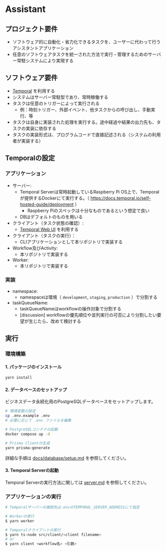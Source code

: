 # Assistant

## プロジェクト要件

- ソフトウェア的に自動化・省力化できるタスクを、ユーザーに代わって行うアシスタントアプリケーション
- 任意のソフトウェアタスクを統一された方法で実行・管理するためのサーバー常駐システムにより実現する

## ソフトウェア要件

- [Temporal](https://temporal.io) を利用する
- システムはサーバー常駐型であり、常時稼働する
- タスクは任意のトリガーによって実行される
  - 例：時刻トリガー、外部イベント、他タスクからの呼び出し、手動実行、等
- タスクは自身に実装された処理を実行する。途中経過や結果の出力先も、タスクの実装に依存する
- タスクの実装形式は、プログラムコードで直接記述される（システムの利用者が実装する）

## Temporalの設定

### アプリケーション

- サーバー:
  - Temporal Serverは常時起動しているRaspberry Pi OS上で、Temporalが提供するDockerにて実行する。（ https://docs.temporal.io/self-hosted-guide/deployment ）
    - Raspberry Piのスペックは十分なものであるという想定で良い
  - DBはデフォルトのものを用いる
- クライアント（タスク状態の確認）:
  - [Temporal Web UI](https://docs.temporal.io/web-ui) を利用する
- クライアント（タスクの実行）：
  - CLIアプリケーションとして本リポジトリで実装する
- Workflow及びActivity:
  - 本リポジトリで実装する
- Worker:
  - 本リポジトリで実装する

### 実装

- namespace:
  - namespaceは環境（ `development`, `staging`, `production` ）で分割する
- taskQueueName:
  - taskQueueNameはworkflowの操作対象で分割する
  - [discussion] workflowの優先順位や並列実行の可否により分割したい要望が生じたら、改めて検討する

## 実行

### 環境構築

#### 1. パッケージのインストール

```sh
yarn install
```

#### 2. データベースのセットアップ

ビジネスデータ永続化用のPostgreSQLデータベースをセットアップします。

```sh
# 環境変数の設定
cp .env.example .env
# 必要に応じて .env ファイルを編集

# PostgreSQLコンテナの起動
docker compose up -d

# Prisma Clientの生成
yarn prisma:generate
```

詳細な手順は [docs/database/setup.md](docs/database/setup.md) を参照してください。

#### 3. Temporal Serverの起動

Temporal Serverの実行方法に関しては [server.md](docs/temporal/server.md) を参照してください。

### アプリケーションの実行

```sh
# Temporalサーバーの接続先は.envのTEMPORAL_SERVER_ADDRESSにて指定

# Workerの実行
$ yarn worker

# Temporalクライアントの実行
$ yarn ts-node src/client/<client filename>
# or
$ yarn client <workflow名> <引数>
```
